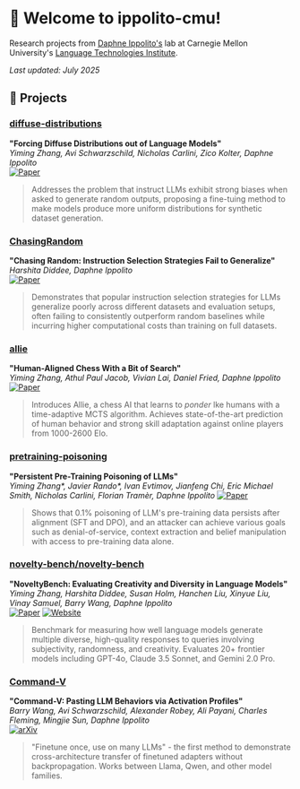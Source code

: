 # 👋 Welcome to ippolito-cmu!

Research projects from [Daphne Ippolito's](https://www.daphnei.com/) lab at Carnegie Mellon University's [Language Technologies Institute](https://lti.cmu.edu/). 

*Last updated: July 2025*

## 🔬 Projects 

### [diffuse-distributions](https://github.com/ippolito-cmu/diffuse-distributions)
**"Forcing Diffuse Distributions out of Language Models"**  
*Yiming Zhang, Avi Schwarzschild, Nicholas Carlini, Zico Kolter, Daphne Ippolito*  
[![Paper](https://img.shields.io/badge/COLM%202024-Conference%20Paper-lightblue)](https://openreview.net/forum?id=9JY1QLVFPZ)  
> Addresses the problem that instruct LLMs exhibit strong biases when asked to generate random outputs, proposing a fine-tuing method to make models produce more uniform distributions for synthetic dataset generation.

### [ChasingRandom](https://github.com/ippolito-cmu/ChasingRandom)
**"Chasing Random: Instruction Selection Strategies Fail to Generalize"**  
*Harshita Diddee, Daphne Ippolito*  
[![Paper](https://img.shields.io/badge/NAACL%202025-Findings%20Paper-brightgreen)](https://aclanthology.org/2025.findings-naacl.103/)  
> Demonstrates that popular instruction selection strategies for LLMs generalize poorly across different datasets and evaluation setups, often failing to consistently outperform random baselines while incurring higher computational costs than training on full datasets.

### [allie](https://github.com/ippolito-cmu/allie)
**"Human-Aligned Chess With a Bit of Search"**  
*Yiming Zhang, Athul Paul Jacob, Vivian Lai, Daniel Fried, Daphne Ippolito*   
[![Paper](https://img.shields.io/badge/ICLR%202025-Conference%20Paper-blue)](https://openreview.net/forum?id=bc2H72hGxB)  
> Introduces Allie, a chess AI that learns to *ponder* lke humans with a time-adaptive MCTS algorithm. Achieves state-of-the-art prediction of human behavior and strong skill adaptation against online players from 1000-2600 Elo.

### [pretraining-poisoning](https://github.com/facebookresearch/pretraining-poisoning)
**"Persistent Pre-Training Poisoning of LLMs"**  
*Yiming Zhang\*, Javier Rando\*, Ivan Evtimov, Jianfeng Chi, Eric Michael Smith, Nicholas Carlini, Florian Tramèr, Daphne Ippolito*
[![Paper](https://img.shields.io/badge/ICLR%202025-Conference%20Paper-blue)](https://openreview.net/forum?id=eiqrnVaeIw)  
> Shows that 0.1\% poisoning of LLM's pre-training data persists after alignment (SFT and DPO), and an attacker can achieve various goals such as denial-of-service, context extraction and belief manipulation with access to pre-training data alone.

### [novelty-bench/novelty-bench](https://github.com/novelty-bench/novelty-bench)
**"NoveltyBench: Evaluating Creativity and Diversity in Language Models"**  
*Yiming Zhang, Harshita Diddee, Susan Holm, Hanchen Liu, Xinyue Liu, Vinay Samuel, Barry Wang, Daphne Ippolito*  
[![Paper](https://img.shields.io/badge/COLM%202025-Conference%20Paper-lightblue)](https://arxiv.org/html/2504.05228)
[![Website](https://img.shields.io/badge/website-novelty--bench.github.io-A394BC)](https://novelty-bench.github.io)  
> Benchmark for measuring how well language models generate multiple diverse, high-quality responses to queries involving subjectivity, randomness, and creativity. Evaluates 20+ frontier models including GPT-4o, Claude 3.5 Sonnet, and Gemini 2.0 Pro.

### [Command-V](https://github.com/ippolito-cmu/Command-V)
**"Command-V: Pasting LLM Behaviors via Activation Profiles"**  
*Barry Wang, Avi Schwarzschild, Alexander Robey, Ali Payani, Charles Fleming, Mingjie Sun, Daphne Ippolito*  
[![arXiv](https://img.shields.io/badge/arXiv-Preprint-red.svg)](https://arxiv.org/abs/2506.19140)  
> "Finetune once, use on many LLMs" - the first method to demonstrate cross-architecture transfer of finetuned adapters without backpropagation. Works between Llama, Qwen, and other model families.
